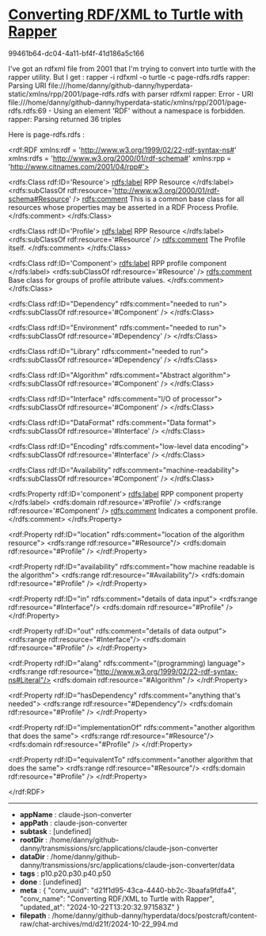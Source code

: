 # [Converting RDF/XML to Turtle with Rapper](https://claude.ai/chat/d21f1d95-43ca-4440-bb2c-3baafa9fdfa4)

99461b64-dc04-4a11-bf4f-41d186a5c166

I've got an rdfxml file from 2001 that I'm trying to convert into turtle with the rapper utility. But I get :
rapper -i rdfxml -o turtle -c page-rdfs.rdfs 
rapper: Parsing URI file:///home/danny/github-danny/hyperdata-static/xmlns/rpp/2001/page-rdfs.rdfs with parser rdfxml
rapper: Error - URI file:///home/danny/github-danny/hyperdata-static/xmlns/rpp/2001/page-rdfs.rdfs:69 - Using an element 'RDF' without a namespace is forbidden.
rapper: Parsing returned 36 triples

Here is page-rdfs.rdfs  :
<?xml version="1.0" encoding="UTF-8"?>
<rdf:RDF xmlns:rdf = 'http://www.w3.org/1999/02/22-rdf-syntax-ns#'
xmlns:rdfs = 'http://www.w3.org/2000/01/rdf-schema#'
xmlns:rpp = 'http://www.citnames.com/2001/04/rpp#'>

<rdfs:Class rdf:ID='Resource'>
<rdfs:label>
RPP Resource
</rdfs:label>
<rdfs:subClassOf rdf:resource='http://www.w3.org/2000/01/rdf-schema#Resource' />
<rdfs:comment>
This is a common base class for all resources whose properties may be asserted in a RDF Process Profile.
</rdfs:comment>
</rdfs:Class>

<rdfs:Class rdf:ID='Profile'>
<rdfs:label>
RPP Resource
</rdfs:label>
<rdfs:subClassOf rdf:resource='#Resource' />
<rdfs:comment>
The Profile itself.
</rdfs:comment>
</rdfs:Class>

<rdfs:Class rdf:ID='Component'>
<rdfs:label>
RPP profile component
</rdfs:label>
<rdfs:subClassOf rdf:resource='#Resource' />
<rdfs:comment>
Base class for groups of profile attribute values.
</rdfs:comment>
</rdfs:Class>

<rdfs:Class rdf:ID="Dependency" rdfs:comment="needed to run">
<rdfs:subClassOf rdf:resource='#Component' />
</rdfs:Class>

<rdfs:Class rdf:ID="Environment" rdfs:comment="needed to run">
<rdfs:subClassOf rdf:resource='#Dependency' />
</rdfs:Class>

<rdfs:Class rdf:ID="Library" rdfs:comment="needed to run">
<rdfs:subClassOf rdf:resource='#Dependency' />
</rdfs:Class>


<rdfs:Class rdf:ID="Algorithm" rdfs:comment="Abstract algorithm">
<rdfs:subClassOf rdf:resource='#Component' />
</rdfs:Class>


<rdfs:Class rdf:ID="Interface" rdfs:comment="I/O of processor">
<rdfs:subClassOf rdf:resource='#Component' />
</rdfs:Class>

<rdfs:Class rdf:ID="DataFormat" rdfs:comment="Data format">
<rdfs:subClassOf rdf:resource='#Interface' />
</rdfs:Class>

<rdfs:Class rdf:ID="Encoding" rdfs:comment="low-level data encoding">
<rdfs:subClassOf rdf:resource='#Interface' />
</rdfs:Class>

<rdfs:Class rdf:ID="Availability" rdfs:comment="machine-readability">
<rdfs:subClassOf rdf:resource='#Component' />
</rdfs:Class>
<Availability rdf:ID="Process" />
<Availability rdf:ID="Executable" />
<Availability rdf:ID="Source" />
<Availability rdf:ID="Definition" />


<rdfs:Property rdf:ID='component'>
<rdfs:label>
RPP component property
</rdfs:label>
<rdfs:domain rdf:resource='#Profile' />
<rdfs:range rdf:resource='#Component' />
<rdfs:comment>
Indicates a component profile.
</rdfs:comment>
</rdfs:Property>

<rdf:Property rdf:ID="location" rdfs:comment="location of the algorithm resource">
<rdfs:range rdf:resource="#Resource"/>
<rdfs:domain rdf:resource="#Profile" />
</rdf:Property>

<rdf:Property rdf:ID="availability" rdfs:comment="how machine readable is the algorithm">
<rdfs:range rdf:resource="#Availability"/>
<rdfs:domain rdf:resource="#Profile" />
</rdf:Property>

<rdf:Property rdf:ID="in" rdfs:comment="details of data input">
<rdfs:range rdf:resource="#Interface"/>
<rdfs:domain rdf:resource="#Profile" />
</rdf:Property>

<rdf:Property rdf:ID="out" rdfs:comment="details of data output">
<rdfs:range rdf:resource="#Interface"/>
<rdfs:domain rdf:resource="#Profile" />
</rdf:Property>

<rdf:Property rdf:ID="alang" rdfs:comment="(programming) language">
<rdfs:range rdf:resource="http://www.w3.org/1999/02/22-rdf-syntax-ns#Literal"/>
<rdfs:domain rdf:resource="#Algorithm" />
</rdf:Property>

<rdf:Property rdf:ID="hasDependency" rdfs:comment="anything that's needed">
<rdfs:range rdf:resource="#Dependency"/>
<rdfs:domain rdf:resource="#Profile" />
</rdf:Property>

<rdf:Property rdf:ID="implementationOf" rdfs:comment="another algorithm that does the same">
<rdfs:range rdf:resource="#Resource"/>
<rdfs:domain rdf:resource="#Profile" />
</rdf:Property>

<rdf:Property rdf:ID="equivalentTo" rdfs:comment="another algorithm that does the same">
<rdfs:range rdf:resource="#Resource"/>
<rdfs:domain rdf:resource="#Profile" />
</rdf:Property>

</rdf:RDF>

---

* **appName** : claude-json-converter
* **appPath** : claude-json-converter
* **subtask** : [undefined]
* **rootDir** : /home/danny/github-danny/transmissions/src/applications/claude-json-converter
* **dataDir** : /home/danny/github-danny/transmissions/src/applications/claude-json-converter/data
* **tags** : p10.p20.p30.p40.p50
* **done** : [undefined]
* **meta** : {
  "conv_uuid": "d21f1d95-43ca-4440-bb2c-3baafa9fdfa4",
  "conv_name": "Converting RDF/XML to Turtle with Rapper",
  "updated_at": "2024-10-22T13:20:32.971583Z"
}
* **filepath** : /home/danny/github-danny/hyperdata/docs/postcraft/content-raw/chat-archives/md/d21f/2024-10-22_994.md